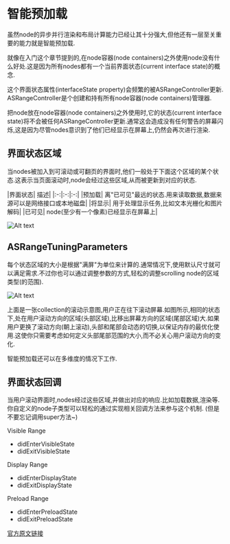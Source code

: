 # 智能预加载
虽然node的异步并行渲染和布局计算能力已经让其十分强大,但他还有一层至关重要的能力就是智能预加载.

就像在入门这个章节提到的,在node容器(node containers)之外使用node没有什么好处.这是因为所有nodes都有一个当前界面状态(current interface state)的概念.

这个界面状态属性(interfaceState property)会频繁的被ASRangeController更新. ASRangeController是个创建和持有所有node容器(node containers)管理器.

把node放在node容器(node containers)之外使用时,它的状态(current interface state)将不会被任何ASRangeController更新.通常这会造成没有任何警告的屏幕闪烁,这是因为尽管nodes意识到了他们已经显示在屏幕上,仍然会再次进行渲染.

## 界面状态区域
当nodes被加入到可滚动或可翻页的界面时,他们一般处于下面这个区域的某个状态.这表示当页面滚动时,node会经过这些区域,从而被更新到对应的状态.

|界面状态|	描述|
|:-:|:-:|:-:|
|预加载|	离"已可见"最远的状态.用来读取数据,数据来源可以是网络接口或本地磁盘|
|将显示|	用于处理显示任务,比如文本光栅化和图片解码|
|已可见|	node(至少有一个像素)已经显示在屏幕上|

![Alt text](http://texturegroup.org/static/images/intelligent-preloading-ranges-with-names.png)

## ASRangeTuningParameters
每个状态区域的大小是根据"满屏"为单位来计算的.通常情况下,使用默认尺寸就可以满足需求.不过你也可以通过调整参数的方式,轻松的调整scrolling node的区域类型(的范围).

![Alt text](http://texturegroup.org/static/images/intelligent-preloading-ranges-screenfuls.png)

上面是一张collection的滚动示意图,用户正在往下滚动屏幕.如图所示,相同的状态下,处在用户滚动方向的区域(头部区域),比移出屏幕方向的区域(尾部区域)大.如果用户更换了滚动方向(朝上滚动),头部和尾部会动态的切换,以保证内存的最优化使用.这使你只需要考虑如何定义头部尾部范围的大小,而不必关心用户滚动方向的变化.

智能预加载还可以在多维度的情况下工作.

## 界面状态回调

当用户滚动界面时,nodes经过这些区域,并做出对应的响应.比如加载数据,渲染等.你自定义的node子类型可以轻松的通过实现相关回调方法来参与这个机制.
(但是不要忘记调用super方法~)

Visible Range

* didEnterVisibleState
* didExitVisibleState
 
Display Range

* didEnterDisplayState
* didExitDisplayState

Preload Range

* didEnterPreloadState
* didExitPreloadState

[官方原文链接](http://texturegroup.org/docs/intelligent-preloading.html)